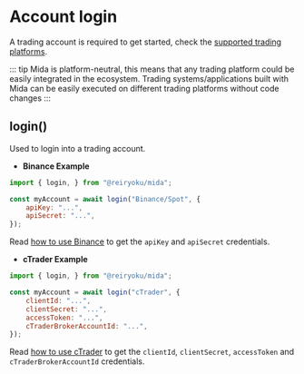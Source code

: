 # Account login
A trading account is required to get started, check the [supported trading platforms](/documentation/#trading-platforms).

::: tip
Mida is platform-neutral, this means that any trading platform could
be easily integrated in the ecosystem. Trading systems/applications built with Mida can be
easily executed on different trading platforms without code changes
:::

## login()
Used to login into a trading account.

- **Binance Example**
```javascript
import { login, } from "@reiryoku/mida";

const myAccount = await login("Binance/Spot", {
    apiKey: "...",
    apiSecret: "...",
});
```
Read [how to use Binance](/posts/how-to-use-binance/) to get the `apiKey` and `apiSecret` credentials.

- **cTrader Example**
```javascript
import { login, } from "@reiryoku/mida";

const myAccount = await login("cTrader", {
    clientId: "...",
    clientSecret: "...",
    accessToken: "...",
    cTraderBrokerAccountId: "...",
});
```
Read [how to use cTrader](/posts/how-to-use-ctrader/) to get the `clientId`, `clientSecret`, `accessToken` and `cTraderBrokerAccountId` credentials.
